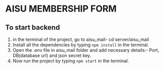 # AISU MEMBERSHIP FORM
## To start backend
1. in the terminal of the project, go to aisu_mail- cd server/aisu_mail
2. Install all the dependencies by typing ``npm install`` in the terminal.
3. Open the .env file in aisu_mail folder and add necessary details:- Port, DB(database url) and json secret key.
4. Now run the project by typing ``npm start`` in the terminal.
